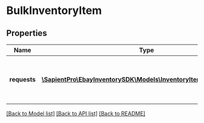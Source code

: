 # BulkInventoryItem

## Properties
| Name         | Type                                                                                                  | Description                                                                                                                                                                                                                                       | Notes      |
|--------------|-------------------------------------------------------------------------------------------------------|---------------------------------------------------------------------------------------------------------------------------------------------------------------------------------------------------------------------------------------------------|------------|
| **requests** | [**\SapientPro\EbayInventorySDK\Models\InventoryItemWithSkuLocale[]**](InventoryItemWithSkuLocale.md) | The details of each inventory item that is being created or updated is passed in under this container. Up to 25 inventory item records can be created and/or updated with one &lt;strong&gt;bulkCreateOrReplaceInventoryItem&lt;/strong&gt; call. | [optional] |

[[Back to Model list]](../../README.md#documentation-for-models) [[Back to API list]](../../README.md#documentation-for-api-endpoints) [[Back to README]](../../README.md)

